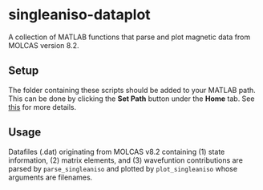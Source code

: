 # singleaniso-dataplot
A collection of MATLAB functions that parse and plot magnetic data from MOLCAS version 8.2. 
 
## Setup
The folder containing these scripts should be added to your MATLAB path. This can be done by clicking the **Set Path** button under the **Home** tab. See [this](https://www.mathworks.com/help/matlab/matlab_env/add-remove-or-reorder-folders-on-the-search-path.html) for more details.

## Usage
Datafiles (.dat) originating from MOLCAS v8.2 containing (1) state information, (2) matrix elements, and (3) wavefuntion contributions are parsed by `parse_singleaniso` and plotted by `plot_singleaniso` whose arguments are filenames. 

